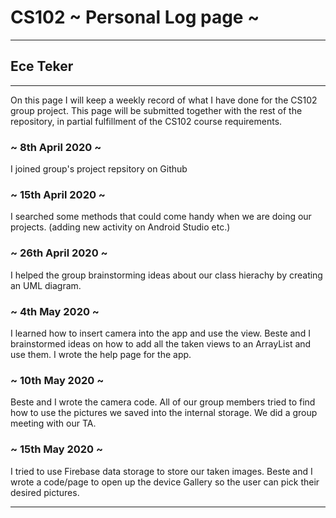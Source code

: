 # CS102 ~ Personal Log page ~
****
## Ece Teker 
****

On this page I will keep a weekly record of what I have done for the CS102 group project. This page will be submitted together with the rest of the repository, in partial fulfillment of the CS102 course requirements.

### ~ 8th April 2020 ~
I joined group's project repsitory on Github

### ~ 15th April 2020 ~
I searched some methods that could come handy when we are doing our projects.
(adding new activity on Android Studio etc.) 

### ~ 26th April 2020 ~
I helped the group brainstorming ideas about our class hierachy by creating an UML diagram.

### ~ 4th May 2020 ~ 
I learned how to insert camera into the app and use the view.
Beste and I brainstormed ideas on how to add all the taken views to an ArrayList and use them.
I wrote the help page for the app.

### ~ 10th May 2020 ~ 
Beste and I wrote the camera code.
All of our group members tried to find how to use the pictures we saved into the internal storage.
We did a group meeting with our TA.

### ~ 15th May 2020 ~ 
I tried to use Firebase data storage to store our taken images.
Beste and I wrote a code/page to open up the device Gallery so the user can pick their desired pictures.
****